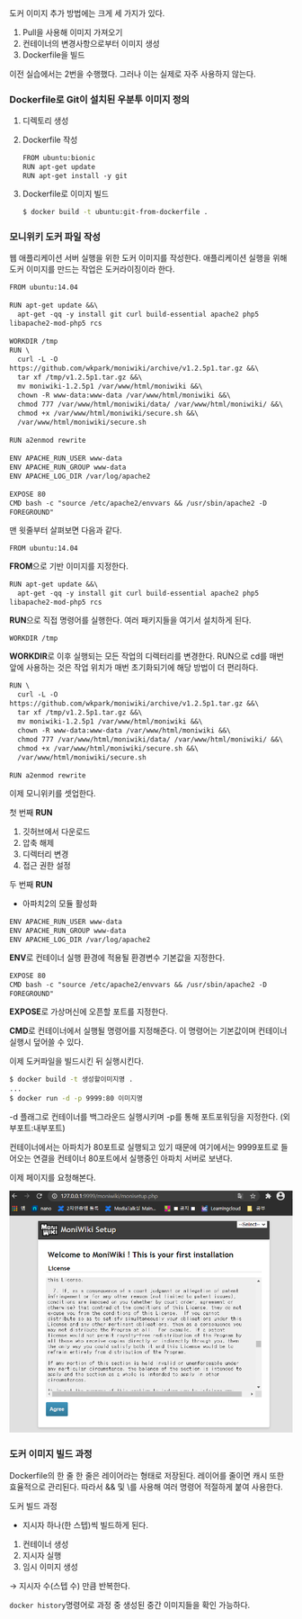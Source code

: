 도커 이미지 추가 방법에는 크게 세 가지가 있다.

1. Pull을 사용해 이미지 가져오기
2. 컨테이너의 변경사항으로부터 이미지 생성
3. Dockerfile을 빌드

이전 실습에서는 2번을 수행했다. 그러나 이는 실제로 자주 사용하지 않는다.

### Dockerfile로 Git이 설치된 우분투 이미지 정의

1. 디렉토리 생성
2. Dockerfile 작성

    ```docker
    FROM ubuntu:bionic
    RUN apt-get update
    RUN apt-get install -y git
    ```

3. Dockerfile로 이미지 빌드

    ```bash
    $ docker build -t ubuntu:git-from-dockerfile .
    ```

### 모니위키 도커 파일 작성

웹 애플리케이션 서버 실행을 위한 도커 이미지를 작성한다. 애플리케이션 실행을 위해 도커 이미지를 만드는 작업은 도커라이징이라 한다.

```docker
FROM ubuntu:14.04

RUN apt-get update &&\
  apt-get -qq -y install git curl build-essential apache2 php5 libapache2-mod-php5 rcs

WORKDIR /tmp
RUN \
  curl -L -O https://github.com/wkpark/moniwiki/archive/v1.2.5p1.tar.gz &&\
  tar xf /tmp/v1.2.5p1.tar.gz &&\
  mv moniwiki-1.2.5p1 /var/www/html/moniwiki &&\
  chown -R www-data:www-data /var/www/html/moniwiki &&\
  chmod 777 /var/www/html/moniwiki/data/ /var/www/html/moniwiki/ &&\
  chmod +x /var/www/html/moniwiki/secure.sh &&\
  /var/www/html/moniwiki/secure.sh

RUN a2enmod rewrite

ENV APACHE_RUN_USER www-data
ENV APACHE_RUN_GROUP www-data
ENV APACHE_LOG_DIR /var/log/apache2

EXPOSE 80
CMD bash -c "source /etc/apache2/envvars && /usr/sbin/apache2 -D FOREGROUND"
```

맨 윗줄부터 살펴보면 다음과 같다.

```docker
FROM ubuntu:14.04
```

**FROM**으로 기반 이미지를 지정한다.

```docker
RUN apt-get update &&\
  apt-get -qq -y install git curl build-essential apache2 php5 libapache2-mod-php5 rcs
```

**RUN**으로 직접 명령어를 실행한다. 여러 패키지들을 여기서 설치하게 된다.

```docker
WORKDIR /tmp
```

**WORKDIR**로 이후 실행되는 모든 작업의 디렉터리를 변경한다. RUN으로 cd를 매번 앞에 사용하는 것은 작업 위치가 매번 초기화되기에 해당 방법이 더 편리하다.

```docker
RUN \
  curl -L -O https://github.com/wkpark/moniwiki/archive/v1.2.5p1.tar.gz &&\
  tar xf /tmp/v1.2.5p1.tar.gz &&\
  mv moniwiki-1.2.5p1 /var/www/html/moniwiki &&\
  chown -R www-data:www-data /var/www/html/moniwiki &&\
  chmod 777 /var/www/html/moniwiki/data/ /var/www/html/moniwiki/ &&\
  chmod +x /var/www/html/moniwiki/secure.sh &&\
  /var/www/html/moniwiki/secure.sh

RUN a2enmod rewrite
```

이제 모니위키를 셋업한다.

첫 번째 **RUN**

1. 깃허브에서 다운로드
2. 압축 해제
3. 디렉터리 변경
4. 접근 권한 설정

두 번째 **RUN**

- 아파치2의 모듈 활성화

```docker
ENV APACHE_RUN_USER www-data
ENV APACHE_RUN_GROUP www-data
ENV APACHE_LOG_DIR /var/log/apache2
```

**ENV**로 컨테이너 실행 환경에 적용될 환경변수 기본값을 지정한다.

```docker
EXPOSE 80
CMD bash -c "source /etc/apache2/envvars && /usr/sbin/apache2 -D FOREGROUND"
```

**EXPOSE**로 가상머신에 오픈할 포트를 지정한다.

**CMD**로 컨테이너에서 실행될 명령어를 지정해준다. 이 명령어는 기본값이며 컨테이너 실행시 덮어쓸 수 있다.

이제 도커파일을 빌드시킨 뒤 실행시킨다.

```bash
$ docker build -t 생성할이미지명 .
...
$ docker run -d -p 9999:80 이미지명
```

-d 플래그로 컨테이너를 백그라운드 실행시키며 -p를 통해 포트포워딩을 지정한다. (외부포트:내부포트)

컨테이너에서는 아파치가 80포트로 실행되고 있기 때문에 여기에서는 9999포트로 들어오는 연결을 컨테이너 80포트에서 실행중인 아파치 서버로 보낸다.

이제 페이지를 요청해본다.

![](../img/2.png)

### 도커 이미지 빌드 과정

Dockerfile의 한 줄 한 줄은 레이어라는 형태로 저장된다. 레이어를 줄이면 캐시 또한 효율적으로 관리된다. 따라서 && 및 \를 사용해 여러 명령어 적절하게 붙여 사용한다.

도커 빌드 과정

- 지시자 하나(한 스텝)씩 빌드하게 된다.
1. 컨테이너 생성
2. 지시자 실행
3. 임시 이미지 생성

→ 지시자 수(스텝 수) 만큼 반복한다.

`docker history`명령어로 과정 중 생성된 중간 이미지들을 확인 가능하다.